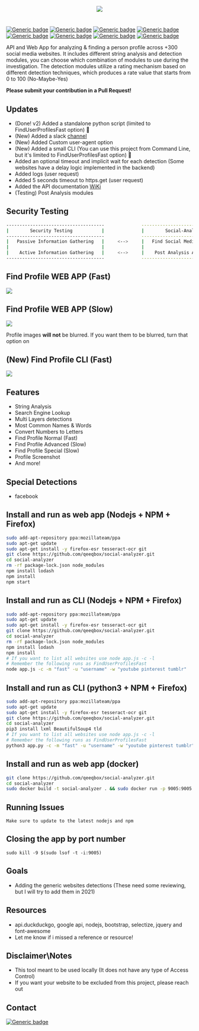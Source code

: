 <p align="center"> <img src="https://raw.githubusercontent.com/qeeqbox/social-analyzer/main/readme/socialanalyzerlogo_.png"></p>

#
[![Generic badge](https://img.shields.io/badge/dynamic/json.svg?url=https://raw.githubusercontent.com/qeeqbox/social-analyzer/main/info&label=version&query=$.version&colorB=blue&style=flat-square)](https://github.com/qeeqbox/social-analyzer/blob/main/info) [![Generic badge](https://img.shields.io/badge/dynamic/json.svg?url=https://raw.githubusercontent.com/qeeqbox/social-analyzer/main/info&label=build&query=$.build&colorB=green&style=flat-square)](https://github.com/qeeqbox/social-analyzer/blob/main/info) [![Generic badge](https://img.shields.io/badge/dynamic/json.svg?url=https://raw.githubusercontent.com/qeeqbox/social-analyzer/main/info&label=test&query=$.test&colorB=green&style=flat-square)](https://github.com/qeeqbox/social-analyzer/blob/main/info) [![Generic badge](https://img.shields.io/badge/dynamic/json.svg?url=https://raw.githubusercontent.com/qeeqbox/social-analyzer/main/info&label=verified%20sites&query=$.websites&colorB=blue&style=flat-square)](https://github.com/qeeqbox/social-analyzer/blob/main/info) [![Generic badge](https://img.shields.io/badge/dynamic/json.svg?url=https://raw.githubusercontent.com/qeeqbox/social-analyzer/main/info&label=verified%20detections&query=$.detections&colorB=blue&style=flat-square)](https://github.com/qeeqbox/social-analyzer/blob/main/info) [![Generic badge](https://img.shields.io/badge/dynamic/json.svg?url=https://raw.githubusercontent.com/qeeqbox/social-analyzer/main/info&label=special%20detections&query=$.special&colorB=blue&style=flat-square)](https://github.com/qeeqbox/social-analyzer/blob/main/info) [![Generic badge](https://img.shields.io/badge/dynamic/json.svg?url=https://raw.githubusercontent.com/qeeqbox/social-analyzer/main/info&label=awaiting%20verification&query=$.awaiting_verification&colorB=orange&style=flat-square)](https://github.com/qeeqbox/social-analyzer/blob/main/info) [![Generic badge](https://img.shields.io/static/v1?label=%F0%9F%91%8D&message=!&color=yellow&style=flat-square)](https://github.com/qeeqbox/social-analyzer/stargazers)

API and Web App for analyzing & finding a person profile across +300 social media websites. It includes different string analysis and detection modules, you can choose which combination of modules to use during the investigation. The detection modules utilize a rating mechanism based on different detection techniques, which produces a rate value that starts from 0 to 100 (No-Maybe-Yes)

**Please submit your contribution in a Pull Request!**

## Updates
- (Done! v2) Added a standalone python script (limited to FindUserProfilesFast option) 👏
- (New) Added a slack [channel](https://qeeqbox.slack.com/messages/social-analyzer)
- (New) Added Custom user-agent option
- (New) Added a small CLI (You can use this project from Command Line, but it's limited to FindUserProfilesFast option) 👏
- Added an optional timeout and implicit wait for each detection (Some websites have a delay logic implemented in the backend)
- Added logs (user request)
- Added 5 seconds timeout to https.get (user request)
- Added the API documentation [WiKi](https://github.com/qeeqbox/social-analyzer/wiki)
- (Testing) Post Analysis modules

## Security Testing

```bash
-------------------------------------              ---------------------------------
|        Security Testing           |              |        Social-Analyzer        |
-------------------------------------              ---------------------------------
|   Passive Information Gathering   |     <-->     |   Find Social Media Profiles  |
|                                   |              |                               |
|    Active Information Gathering   |     <-->     |    Post Analysis Activities   |
-------------------------------------              ---------------------------------
```

## Find Profile WEB APP (Fast)
<img src="https://raw.githubusercontent.com/qeeqbox/social-analyzer/main/readme/intro_fast.gif" style="max-width:768px"/>

## Find Profile WEB APP (Slow)
<img src="https://raw.githubusercontent.com/qeeqbox/social-analyzer/main/readme/intro_slow.gif" style="max-width:768px"/>

Profile images **will not** be blurred. If you want them to be blurred, turn that option on

## (New) Find Profile CLI (Fast)
<img src="https://raw.githubusercontent.com/qeeqbox/social-analyzer/main/readme/CLI.gif" style="max-width:768px"/>

## Features
- String Analysis
- Search Engine Lookup
- Multi Layers detections
- Most Common Names & Words
- Convert Numbers to Letters
- Find Profile Normal (Fast)
- Find Profile Advanced (Slow)
- Find Profile Special (Slow)
- Profile Screenshot
- And more!

## Special Detections
- facebook

## Install and run as web app (Nodejs + NPM + Firefox)
```bash
sudo add-apt-repository ppa:mozillateam/ppa
sudo apt-get update
sudo apt-get install -y firefox-esr tesseract-ocr git
git clone https://github.com/qeeqbox/social-analyzer.git
cd social-analyzer
rm -rf package-lock.json node_modules
npm install lodash
npm install
npm start
```

## Install and run as CLI (Nodejs + NPM + Firefox)
```bash
sudo add-apt-repository ppa:mozillateam/ppa
sudo apt-get update
sudo apt-get install -y firefox-esr tesseract-ocr git
git clone https://github.com/qeeqbox/social-analyzer.git
cd social-analyzer
rm -rf package-lock.json node_modules
npm install lodash
npm install
# If you want to list all websites use node app.js -c -l
# Remember the following runs as FindUserProfilesFast
node app.js -c -m "fast" -u "username" -w "youtube pinterest tumblr"
```

## Install and run as CLI (python3 + NPM + Firefox)
```bash
sudo add-apt-repository ppa:mozillateam/ppa
sudo apt-get update
sudo apt-get install -y firefox-esr tesseract-ocr git
git clone https://github.com/qeeqbox/social-analyzer.git
cd social-analyzer
pip3 install lxml BeautifulSoup4 tld
# If you want to list all websites use node app.js -c -l
# Remember the following runs as FindUserProfilesFast
python3 app.py -c -m "fast" -u "username" -w "youtube pinterest tumblr"
```

## Install and run as web app (docker)
```bash
git clone https://github.com/qeeqbox/social-analyzer.git
cd social-analyzer
sudo docker build -t social-analyzer . && sudo docker run -p 9005:9005 -it social-analyzer
```

## Running Issues
```
Make sure to update to the latest nodejs and npm
```

## Closing the app by port number
```
sudo kill -9 $(sudo lsof -t -i:9005)
```

## Goals
- Adding the generic websites detections (These need some reviewing, but I will try to add them in 2021)

## Resources
- api.duckduckgo, google api, nodejs, bootstrap, selectize, jquery and font-awesome
- Let me know if i missed a reference or resource!

## Disclaimer\Notes
- This tool meant to be used locally (It does not have any type of Access Control)
- If you want your website to be excluded from this project, please reach out

## Contact
[![Generic badge](https://img.shields.io/badge/slack-@qeeqbox-yellow.svg?logo=slack&style=flat-square)](https://qeeqbox.slack.com/messages/social-analyzer)
